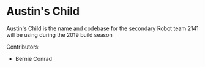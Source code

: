 # Austin's Child

Austin's Child is the name and codebase for the secondary Robot team 2141 will be using during the 2019 build season

Contributors: 
  - Bernie Conrad
